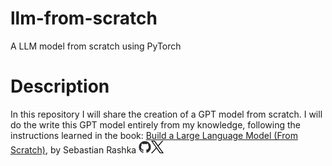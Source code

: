 # llm-from-scratch
A LLM model from scratch using PyTorch

# Description
In this repository I will share the creation of a GPT model from scratch. I will do the write this GPT model entirely from my knowledge, following the instructions learned in the book: <a href="https://www.manning.com/books/build-a-large-language-model-from-scratch">Build a Large Language Model (From Scratch)</a>, by Sebastian Rashka <a href="https://github.com/rasbt/"><img src="./assets/github-mark.png" width=20 height=20></a><a href="https://twitter.com/rasbt"><img src="./assets/x_logo-black.png" width=20 height=20></a>
